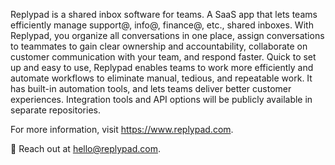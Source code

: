 Replypad is a shared inbox software for teams. A SaaS app that lets teams efficiently manage support@, info@, finance@, etc., shared inboxes. With Replypad, you organize all conversations in one place, assign conversations to teammates to gain clear ownership and accountability, collaborate on customer communication with your team, and respond faster. Quick to set up and easy to use, Replypad enables teams to work more efficiently and automate workflows to eliminate manual, tedious, and repeatable work. It has built-in automation tools, and lets teams deliver better customer experiences. Integration tools and API options will be publicly available in separate repositories.

For more information, visit https://www.replypad.com.

💬 Reach out at hello@replypad.com.

<!--
**replypad/replypad** is a ✨ _special_ ✨ repository because its `README.md` (this file) appears on your GitHub profile.

Here are some ideas to get you started:

- 🔭 I’m currently working on ...
- 🌱 I’m currently learning ...
- 👯 I’m looking to collaborate on ...
- 🤔 I’m looking for help with ...
- 💬 Ask me about ...
- 📫 How to reach me: ...
- 😄 Pronouns: ...
- ⚡ Fun fact: ...
-->
